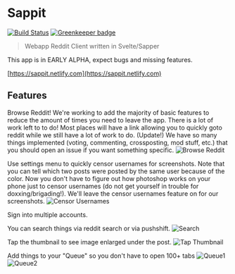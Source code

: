 # Sappit

[![Build Status](https://travis-ci.com/Sappit/Sappit.svg?branch=master)](https://travis-ci.com/Sappit/Sappit)
[![Greenkeeper badge](https://badges.greenkeeper.io/Sappit/Sappit.svg)](https://greenkeeper.io/)

> Webapp Reddit Client written in Svelte/Sapper

This app is in EARLY ALPHA, expect bugs and missing features.

[https://sappit.netlify.com](https://sappit.netlify.com)

## Features

Browse Reddit! We're working to add the majority of basic features to reduce the amount of times you need to leave the app. There is a lot of work left to to do! Most places will have a link allowing you to quickly goto reddit while we still have a lot of work to do. (Update!) We have so many things implemented (voting, commenting, crossposting, mod stuff, etc.) that you should open an issue if you want something specific.
![Browse Reddit](https://i.imgur.com/gY6CJwN.png)

Use settings menu to quickly censor usernames for screenshots. Note that you can tell which two posts were posted by the same user because of the color. Now you don't have to figure out how photoshop works on your phone just to censor usernames (do not get yourself in trouble for doxxing/brigading!). We'll leave the censor usernames feature on for our screenshots.
![Censor Usernames](https://i.imgur.com/EU6M0Ij.png)

Sign into multiple accounts.

You can search things via reddit search or via pushshift.
![Search](https://i.imgur.com/nxsOM4Y.png)

Tap the thumbnail to see image enlarged under the post.
![Tap Thumbnail](https://i.imgur.com/1Z2L1YU.png)

Add things to your "Queue" so you don't have to open 100+ tabs
![Queue1](https://i.imgur.com/y6ePOiC.png)
![Queue2](https://i.imgur.com/D69edw5.png)

